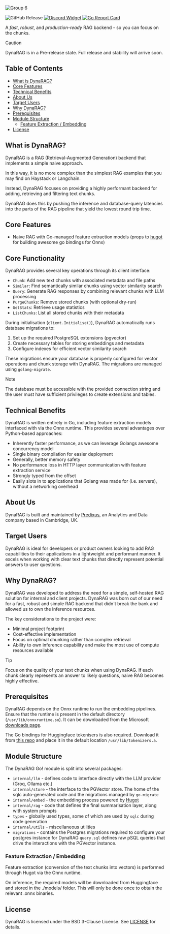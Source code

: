 ![Group 6](https://github.com/user-attachments/assets/1b37d34c-6f54-4e34-9a93-c00757377f7f)

![GitHub Release](https://img.shields.io/github/v/release/Predixus/DynaRAG)
[![Discord Widget](https://discord.com/api/guilds/1329817069146869831/widget.png)](https://discord.gg/shZeg7bYpC)
[![Go Report Card](https://goreportcard.com/badge/github.com/Predixus/DynaRAG)](https://goreportcard.com/report/github.com/Predixus/DynaRAG)

A _fast_, _robust_, and _production-ready_ RAG backend - so you can focus on the chunks.

> [!CAUTION]
> DynaRAG is in a Pre-release state. Full release and stability will arrive soon.

## Table of Contents

- [What is DynaRAG?](#what-is-dynarag)
- [Core Features](#core-features)
- [Technical Benefits](#technical-benefits)
- [About Us](#about-us)
- [Target Users](#target-users)
- [Why DynaRAG?](#why-dynarag)
- [Prerequisites](#prerequisites)
- [Module Structure](#module-structure)
  - [Feature Extraction / Embedding](#feature-extraction--embedding)
- [License](#license)

## What is DynaRAG?

DynaRAG is a RAG (Retrieval-Augmented Generation) backend that implements a simple naive approach.

In this way, it is no more complex than the simplest RAG examples that you may find on Haystack or Langchain.

Instead, DynaRAG focuses on providing a highly performant backend for adding, retrieving and filtering
text chunks.

DynaRAG does this by pushing the inference and database-query latencies into the parts of the RAG
pipeline that yield the lowest round trip time.

## Core Features

- Naive RAG with Go-managed feature extraction models (props to [hugot](https://github.com/knights-analytics/hugot) for building
  awesome go bindings for Onnx)

## Core Functionality

DynaRAG provides several key operations through its client interface:

- `Chunk`: Add new text chunks with associated metadata and file paths
- `Similar`: Find semantically similar chunks using vector similarity search
- `Query`: Generate RAG responses by combining relevant chunks with LLM processing
- `PurgeChunks`: Remove stored chunks (with optional dry-run)
- `GetStats`: Retrieve usage statistics
- `ListChunks`: List all stored chunks with their metadata

During initialisation (`client.Initialise()`), DynaRAG automatically runs database migrations to:

1. Set up the required PostgreSQL extensions (pgvector)
2. Create necessary tables for storing embeddings and metadata
3. Configure indexes for efficient vector similarity search

These migrations ensure your database is properly configured for vector operations and chunk
storage with DynaRAG. The migrations are managed using `golang-migrate`.

> [!NOTE]
> The database must be accessible with the provided connection string and the user must have
> sufficient privileges to create extensions and tables.

## Technical Benefits

DynaRAG is written entirely in Go, including feature extraction models interfaced with via the Onnx
runtime. This provides several advantages over Python-based approaches:

- Inherently faster performance, as we can leverage Golangs awesome concurrency model
- Single binary compilation for easier deployment
- Generally, better memory safety
- No performance loss in HTTP layer communication with feature extraction service
- Strongly typed from the offset
- Easily slots in to applications that Golang was made for (i.e. servers), without a networking overhead

## About Us

DynaRAG is built and maintained by [Predixus](https://www.predixus.com), an Analytics and Data
company based in Cambridge, UK.

## Target Users

DynaRAG is ideal for developers or product owners looking to add RAG capabilities to their
applications in a lightweight and performant manner. It excels when working with clear text
chunks that directly represent potential answers to user questions.

## Why DynaRAG?

DynaRAG was developed to address the need for a simple, self-hosted RAG solution for internal
and client projects. DynaRAG was born out of our need for a fast, robust and simple
RAG backend that didn't break the bank and allowed us to own the inference resources.

The key considerations to the project were:

- Minimal project footprint
- Cost-effective implementation
- Focus on optimal chunking rather than complex retrieval
- Ability to own inference capability and make the most use of compute resources available

> [!TIP]
> Focus on the quality of your text chunks when using DynaRAG. If each chunk clearly represents
> an answer to likely questions, naive RAG becomes highly effective.

## Prerequisites

DynaRAG depends on the Onnx runtime to run the embedding pipelines. Ensure that the runtime is
present in the default directory (`/usr/lib/onnxruntime.so`). It can be downloaded from the
Microsoft [downloads page](https://github.com/microsoft/onnxruntime/releases).

The Go bindings for Huggingface tokenisers is also required. Download it from [this repo](https://github.com/daulet/tokenizers/releases) and
place it in the default location `/usr/lib/tokenizers.a`.

## Module Structure

The DynaRAG Go! module is split into several packages:

- `internal/llm` - defines code to interface directly with the LLM provider (Groq, Ollama etc.)
- `internal/store` - the interface to the PGVector store. The home of the sqlc auto-generated code and the migrations
  managed by `go-migrate`
- `internal/embed` - the embedding process powered by [Hugot](https://github.com/knights-analytics/hugot)
- `internal/rag` - code that defines the final summarisation layer, along with system prompts
- `types` - globally used types, some of which are used by `sqlc` during code generation
- `internal/utils` - miscellaneous utilities
- `migrations` - contains the Postgres migrations required to configure your postgres instance for DynaRAG
  `query.sql` defines raw pSQL queries that drive the interactions with the PGVector instance.

### Feature Extraction / Embedding

Feature extraction (conversion of the text chunks into vectors) is performed through Hugot via the
Onnx runtime.

On inference, the required models will be downloaded from Huggingface and stored in the ./models/
folder. This will only be done once to obtain the relevant .onnx binaries.

## License

DynaRAG is licensed under the BSD 3-Clause License. See [LICENSE](LICENSE) for details.
